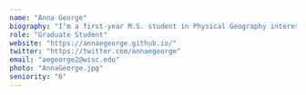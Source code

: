 ```yaml
---
name: "Anna George"
biography: "I’m a first-year M.S. student in Physical Geography interested in paleoecology, climate change, and data visualization. My master's project involves reimagining Ice Age Mapper, an interactive pollen viewer."
role: "Graduate Student"
website: "https://annaegeorge.github.io/"
twitter: "https://twitter.com/annaegeorge"
email: "aegeorge2@wisc.edu"
photo: "AnnaGeorge.jpg"
seniority: "6"
---
```


